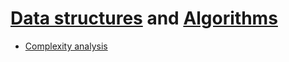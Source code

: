 # [Data structures](complexity_analysis\lectures\notes\2.DataStructure.pdf) and [Algorithms](complexity_analysis\lectures\notes\1.Algorithms.pdf)
- [Complexity analysis](complexity_analysis/readme.md)

